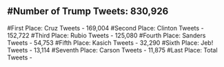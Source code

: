 #Number of Trump Tweets: 830,926
---
#First Place: Cruz Tweets - 169,004
#Second Place: Clinton Tweets - 152,722
#Third Place: Rubio Tweets - 125,080
#Fourth Place: Sanders Tweets - 54,753
#Fifth Place: Kasich Tweets - 32,290
#Sixth Place: Jeb! Tweets - 13,114
#Seventh Place: Carson Tweets - 11,875
#Last Place: Total Tweets -  
